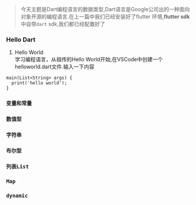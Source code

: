 > 今天主题是Dart编程语言的数据类型,Dart语言是Google公司出的一种面向对象开源的编程语言.在上一篇中我们已经安装好了flutter 环境,**flutter sdk**中自带`dart` sdk,我们都已经配置好了

### Hello Dart
1. Hello World  
学习编程语言，从祖传的Hello World开始,在VSCode中创建一个helloworld.dart文件.输入一下内容
```
main(List<String> args) {
  print('hello world');
}
```
### `变量和常量`


### `数值型`

### `字符串`

### `布尔型`

### `列表List`

### `Map`

### `dynamic`
